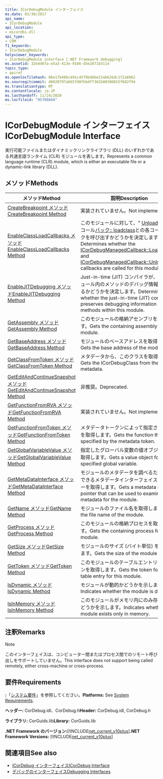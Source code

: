 ```yaml
---
title: ICorDebugModule インターフェイス
ms.date: 03/30/2017
api_name:
- ICorDebugModule
api_location:
- mscordbi.dll
api_type:
- COM
f1_keywords:
- ICorDebugModule
helpviewer_keywords:
- ICorDebugModule interface [.NET Framework debugging]
ms.assetid: 32e4d6fa-e5a3-413e-9166-d5e2871d3114
topic_type:
- apiref
ms.openlocfilehash: 86e17b48bc491c45f8b46be23ab626dc1f2a6962
ms.sourcegitcommit: d8020797a6657d0fbbdff362b80300815f682f94
ms.translationtype: MT
ms.contentlocale: ja-JP
ms.lasthandoff: 11/24/2020
ms.locfileid: "95709844"
---
```

# <a name="icordebugmodule-interface"></a><span data-ttu-id="3af71-102">ICorDebugModule インターフェイス</span><span class="sxs-lookup"><span data-stu-id="3af71-102">ICorDebugModule Interface</span></span>

<span data-ttu-id="3af71-103">実行可能ファイルまたはダイナミックリンクライブラリ (DLL) のいずれかである共通言語ランタイム (CLR) モジュールを表します。</span><span class="sxs-lookup"><span data-stu-id="3af71-103">Represents a common language runtime (CLR) module, which is either an executable file or a dynamic-link library (DLL).</span></span>  
  
## <a name="methods"></a><span data-ttu-id="3af71-104">メソッド</span><span class="sxs-lookup"><span data-stu-id="3af71-104">Methods</span></span>  
  
|<span data-ttu-id="3af71-105">メソッド</span><span class="sxs-lookup"><span data-stu-id="3af71-105">Method</span></span>|<span data-ttu-id="3af71-106">説明</span><span class="sxs-lookup"><span data-stu-id="3af71-106">Description</span></span>|  
|------------|-----------------|  
|[<span data-ttu-id="3af71-107">CreateBreakpoint メソッド</span><span class="sxs-lookup"><span data-stu-id="3af71-107">CreateBreakpoint Method</span></span>](icordebugmodule-createbreakpoint-method.md)|<span data-ttu-id="3af71-108">実装されていません。</span><span class="sxs-lookup"><span data-stu-id="3af71-108">Not implemented.</span></span>|  
|[<span data-ttu-id="3af71-109">EnableClassLoadCallbacks メソッド</span><span class="sxs-lookup"><span data-stu-id="3af71-109">EnableClassLoadCallbacks Method</span></span>](icordebugmodule-enableclassloadcallbacks-method.md)|<span data-ttu-id="3af71-110">このモジュールに対して、" [UnloadClass](icordebugmanagedcallback-unloadclass-method.md) " コール[バック:: loadclass](icordebugmanagedcallback-loadclass-method.md)との各コールバックを呼び出すかどうかを決定します。</span><span class="sxs-lookup"><span data-stu-id="3af71-110">Determines whether the [ICorDebugManagedCallback::LoadClass](icordebugmanagedcallback-loadclass-method.md) and [ICorDebugManagedCallback::UnloadClass](icordebugmanagedcallback-unloadclass-method.md) callbacks are called for this module.</span></span>|  
|[<span data-ttu-id="3af71-111">EnableJITDebugging メソッド</span><span class="sxs-lookup"><span data-stu-id="3af71-111">EnableJITDebugging Method</span></span>](icordebugmodule-enablejitdebugging-method.md)|<span data-ttu-id="3af71-112">Just-in-time (JIT) コンパイラが、このモジュール内のメソッドのデバッグ情報を保持するかどうかを決定します。</span><span class="sxs-lookup"><span data-stu-id="3af71-112">Determines whether the just-in-time (JIT) compiler preserves debugging information for methods within this module.</span></span>|  
|[<span data-ttu-id="3af71-113">GetAssembly メソッド</span><span class="sxs-lookup"><span data-stu-id="3af71-113">GetAssembly Method</span></span>](icordebugmodule-getassembly-method.md)|<span data-ttu-id="3af71-114">このモジュールの格納アセンブリを取得します。</span><span class="sxs-lookup"><span data-stu-id="3af71-114">Gets the containing assembly for this module.</span></span>|  
|[<span data-ttu-id="3af71-115">GetBaseAddress メソッド</span><span class="sxs-lookup"><span data-stu-id="3af71-115">GetBaseAddress Method</span></span>](icordebugmodule-getbaseaddress-method.md)|<span data-ttu-id="3af71-116">モジュールのベースアドレスを取得します。</span><span class="sxs-lookup"><span data-stu-id="3af71-116">Gets the base address of the module.</span></span>|  
|[<span data-ttu-id="3af71-117">GetClassFromToken メソッド</span><span class="sxs-lookup"><span data-stu-id="3af71-117">GetClassFromToken Method</span></span>](icordebugmodule-getclassfromtoken-method.md)|<span data-ttu-id="3af71-118">メタデータから、このクラスを取得します。</span><span class="sxs-lookup"><span data-stu-id="3af71-118">Gets the ICorDebugClass from the metadata.</span></span>|  
|[<span data-ttu-id="3af71-119">GetEditAndContinueSnapshot メソッド</span><span class="sxs-lookup"><span data-stu-id="3af71-119">GetEditAndContinueSnapshot Method</span></span>](icordebugmodule-geteditandcontinuesnapshot-method.md)|<span data-ttu-id="3af71-120">非推奨。</span><span class="sxs-lookup"><span data-stu-id="3af71-120">Deprecated.</span></span>|  
|[<span data-ttu-id="3af71-121">GetFunctionFromRVA メソッド</span><span class="sxs-lookup"><span data-stu-id="3af71-121">GetFunctionFromRVA Method</span></span>](icordebugmodule-getfunctionfromrva-method.md)|<span data-ttu-id="3af71-122">実装されていません。</span><span class="sxs-lookup"><span data-stu-id="3af71-122">Not implemented.</span></span>|  
|[<span data-ttu-id="3af71-123">GetFunctionFromToken メソッド</span><span class="sxs-lookup"><span data-stu-id="3af71-123">GetFunctionFromToken Method</span></span>](icordebugmodule-getfunctionfromtoken-method.md)|<span data-ttu-id="3af71-124">メタデータトークンによって指定された関数を取得します。</span><span class="sxs-lookup"><span data-stu-id="3af71-124">Gets the function that is specified by the metadata token.</span></span>|  
|[<span data-ttu-id="3af71-125">GetGlobalVariableValue メソッド</span><span class="sxs-lookup"><span data-stu-id="3af71-125">GetGlobalVariableValue Method</span></span>](icordebugmodule-getglobalvariablevalue-method.md)|<span data-ttu-id="3af71-126">指定したグローバル変数の値オブジェクトを取得します。</span><span class="sxs-lookup"><span data-stu-id="3af71-126">Gets a value object for the specified global variable.</span></span>|  
|[<span data-ttu-id="3af71-127">GetMetaDataInterface メソッド</span><span class="sxs-lookup"><span data-stu-id="3af71-127">GetMetaDataInterface Method</span></span>](icordebugmodule-getmetadatainterface-method.md)|<span data-ttu-id="3af71-128">モジュールのメタデータを調べるために使用できるメタデータインターフェイスポインターを取得します。</span><span class="sxs-lookup"><span data-stu-id="3af71-128">Gets a metadata interface pointer that can be used to examine the metadata for the module.</span></span>|  
|[<span data-ttu-id="3af71-129">GetName メソッド</span><span class="sxs-lookup"><span data-stu-id="3af71-129">GetName Method</span></span>](icordebugmodule-getname-method.md)|<span data-ttu-id="3af71-130">モジュールのファイル名を取得します。</span><span class="sxs-lookup"><span data-stu-id="3af71-130">Gets the file name of the module.</span></span>|  
|[<span data-ttu-id="3af71-131">GetProcess メソッド</span><span class="sxs-lookup"><span data-stu-id="3af71-131">GetProcess Method</span></span>](icordebugmodule-getprocess-method.md)|<span data-ttu-id="3af71-132">このモジュールの格納プロセスを取得します。</span><span class="sxs-lookup"><span data-stu-id="3af71-132">Gets the containing process for this module.</span></span>|  
|[<span data-ttu-id="3af71-133">GetSize メソッド</span><span class="sxs-lookup"><span data-stu-id="3af71-133">GetSize Method</span></span>](icordebugmodule-getsize-method.md)|<span data-ttu-id="3af71-134">モジュールのサイズ (バイト単位) を取得します。</span><span class="sxs-lookup"><span data-stu-id="3af71-134">Gets the size of the module in bytes.</span></span>|  
|[<span data-ttu-id="3af71-135">GetToken メソッド</span><span class="sxs-lookup"><span data-stu-id="3af71-135">GetToken Method</span></span>](icordebugmodule-gettoken-method.md)|<span data-ttu-id="3af71-136">このモジュールのテーブルエントリのトークンを取得します。</span><span class="sxs-lookup"><span data-stu-id="3af71-136">Gets the token for the table entry for this module.</span></span>|  
|[<span data-ttu-id="3af71-137">IsDynamic メソッド</span><span class="sxs-lookup"><span data-stu-id="3af71-137">IsDynamic Method</span></span>](icordebugmodule-isdynamic-method.md)|<span data-ttu-id="3af71-138">モジュールが動的かどうかを示します。</span><span class="sxs-lookup"><span data-stu-id="3af71-138">Indicates whether the module is dynamic.</span></span>|  
|[<span data-ttu-id="3af71-139">IsInMemory メソッド</span><span class="sxs-lookup"><span data-stu-id="3af71-139">IsInMemory Method</span></span>](icordebugmodule-isinmemory-method.md)|<span data-ttu-id="3af71-140">このモジュールがメモリ内にのみ存在するかどうかを示します。</span><span class="sxs-lookup"><span data-stu-id="3af71-140">Indicates whether this module exists only in memory.</span></span>|  
  
## <a name="remarks"></a><span data-ttu-id="3af71-141">注釈</span><span class="sxs-lookup"><span data-stu-id="3af71-141">Remarks</span></span>  
  
> [!NOTE]
> <span data-ttu-id="3af71-142">このインターフェイスは、コンピューター間またはプロセス間でのリモート呼び出しをサポートしていません。</span><span class="sxs-lookup"><span data-stu-id="3af71-142">This interface does not support being called remotely, either cross-machine or cross-process.</span></span>  
  
## <a name="requirements"></a><span data-ttu-id="3af71-143">要件</span><span class="sxs-lookup"><span data-stu-id="3af71-143">Requirements</span></span>  

 <span data-ttu-id="3af71-144">**:**「[システム要件](../../get-started/system-requirements.md)」を参照してください。</span><span class="sxs-lookup"><span data-stu-id="3af71-144">**Platforms:** See [System Requirements](../../get-started/system-requirements.md).</span></span>  
  
 <span data-ttu-id="3af71-145">**ヘッダー:** CorDebug.idl、CorDebug.h</span><span class="sxs-lookup"><span data-stu-id="3af71-145">**Header:** CorDebug.idl, CorDebug.h</span></span>  
  
 <span data-ttu-id="3af71-146">**ライブラリ:** CorGuids.lib</span><span class="sxs-lookup"><span data-stu-id="3af71-146">**Library:** CorGuids.lib</span></span>  
  
 <span data-ttu-id="3af71-147">**.NET Framework のバージョン:**[!INCLUDE[net_current_v10plus](../../../../includes/net-current-v10plus-md.md)]</span><span class="sxs-lookup"><span data-stu-id="3af71-147">**.NET Framework Versions:** [!INCLUDE[net_current_v10plus](../../../../includes/net-current-v10plus-md.md)]</span></span>  
  
## <a name="see-also"></a><span data-ttu-id="3af71-148">関連項目</span><span class="sxs-lookup"><span data-stu-id="3af71-148">See also</span></span>

- [<span data-ttu-id="3af71-149">ICorDebug インターフェイス</span><span class="sxs-lookup"><span data-stu-id="3af71-149">ICorDebug Interface</span></span>](icordebug-interface.md)
- [<span data-ttu-id="3af71-150">デバッグのインターフェイス</span><span class="sxs-lookup"><span data-stu-id="3af71-150">Debugging Interfaces</span></span>](debugging-interfaces.md)
